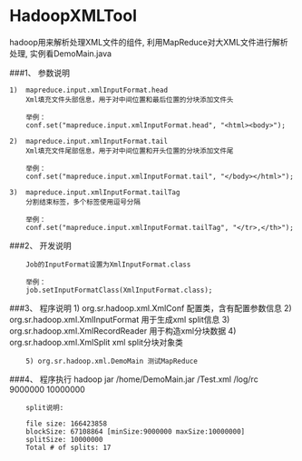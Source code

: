 ﻿HadoopXMLTool
=============

hadoop用来解析处理XML文件的组件, 利用MapReduce对大XML文件进行解析处理, 实例看DemoMain.java

###1、	参数说明
	
	1) 	mapreduce.input.xmlInputFormat.head
		Xml填充文件头部信息，用于对中间位置和最后位置的分块添加文件头
		
		举例：
	  	conf.set("mapreduce.input.xmlInputFormat.head", "<html><body>");
	  	
	2) 	mapreduce.input.xmlInputFormat.tail
		Xml填充文件尾部信息，用于对中间位置和开头位置的分块添加文件尾
		
		举例：
	  	conf.set("mapreduce.input.xmlInputFormat.tail", "</body></html>");
	  	
	3) 	mapreduce.input.xmlInputFormat.tailTag
		分割结束标签，多个标签使用逗号分隔
		
		举例：
	  	conf.set("mapreduce.input.xmlInputFormat.tailTag", "</tr>,</th>");
	
	
###2、	开发说明
	
		Job的InputFormat设置为XmlInputFormat.class
		
		举例：
 	 	job.setInputFormatClass(XmlInputFormat.class);
 	 	
 	 	
###3、	程序说明
		1) org.sr.hadoop.xml.XmlConf 配置类，含有配置参数信息
		2) org.sr.hadoop.xml.XmlInputFormat	用于生成xml split信息
		3) org.sr.hadoop.xml.XmlRecordReader 用于构造xml分块数据
		4) org.sr.hadoop.xml.XmlSplit xml split分块对象类
		
		5) org.sr.hadoop.xml.DemoMain 测试MapReduce
		
		
###4、	程序执行
		hadoop jar /home/DemoMain.jar /Test.xml /log/rc 9000000 10000000
		
		split说明:
		
		file size: 166423858
		blockSize: 67108864 [minSize:9000000 maxSize:10000000]
		splitSize: 10000000
		Total # of splits: 17
